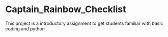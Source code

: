 # Captain_Rainbow_Checklist

This project is a introductory assignment to get students familiar with basic coding and python
